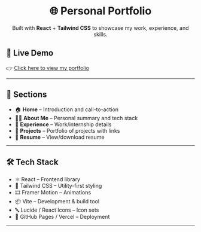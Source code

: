 

<h1 align="center">🌐 Personal Portfolio</h1>

<p align="center">
  Built with <b>React</b> + <b>Tailwind CSS</b> to showcase my work, experience, and skills.
</p>

<h2>🚀 Live Demo</h2>

<p>
  👉 <a href="https://your-portfolio-link.vercel.app/" target="_blank">Click here to view my portfolio</a><br>
  <i></i>
</p>

---

<h2>📁 Sections</h2>

<ul>
  <li>🏠 <b>Home</b> – Introduction and call-to-action</li>
  <li>🙋‍♀️ <b>About Me</b> – Personal summary and tech stack</li>
  <li>💼 <b>Experience</b> – Work/internship details</li>
  <li>🧠 <b>Projects</b> – Portfolio of projects with links</li>
  <li>📄 <b>Resume</b> – View/download resume</li>
</ul>

---

<h2>🛠️ Tech Stack</h2>

<ul>
  <li>⚛️ React – Frontend library</li>
  <li>🎨 Tailwind CSS – Utility-first styling</li>
  <li>🎞️ Framer Motion – Animations</li>
  <li>📦 Vite – Development & build tool</li>
  <li>🔤 Lucide / React Icons – Icon sets</li>
  <li>🚀 GitHub Pages / Vercel – Deployment</li>
</ul>

---




